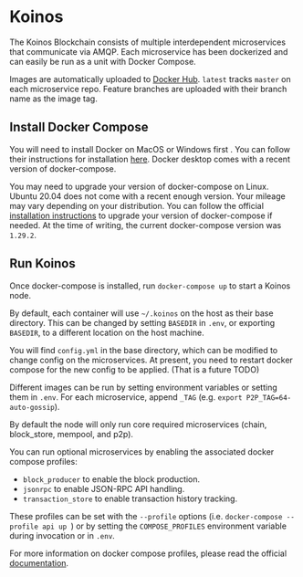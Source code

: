 # Koinos

The Koinos Blockchain consists of multiple interdependent microservices that communicate via AMQP. Each microservice has been dockerized and can easily be run as a unit with Docker Compose.

Images are automatically uploaded to [Docker Hub](https://hub.docker.com/u/koinos). `latest` tracks `master` on each microservice repo. Feature branches are uploaded with their branch name as the image tag.

## Install Docker Compose

You will need to install Docker on MacOS or Windows first . You can follow their instructions for installation [here](https://www.docker.com/products/docker-desktop). Docker desktop comes with a recent version of docker-compose.

You may need to upgrade your version of docker-compose on Linux. Ubuntu 20.04 does not come with a recent enough version. Your mileage may vary depending on your distribution. You can follow the official [installation instructions](https://docs.docker.com/compose/install/) to upgrade your version of docker-compose if needed. At the time of writing, the current docker-compose version was `1.29.2`.

## Run Koinos

Once docker-compose is installed, run `docker-compose up` to start a Koinos node.

By default, each container will use `~/.koinos` on the host as their base directory. This can be changed by setting `BASEDIR` in `.env`, or exporting `BASEDIR`, to a different location on the host machine.

You will find `config.yml` in the base directory, which can be modified to change config on the microservices. At present, you need to restart docker compose for the new config to be applied. (That is a future TODO)

Different images can be run by setting environment variables or setting them in `.env`. For each microservice, append `_TAG` (e.g. `export P2P_TAG=64-auto-gossip`).

By default the node will only run core required microservices (chain, block_store, mempool, and p2p).

You can run optional microservices by enabling the associated docker compose profiles:

 - `block_producer` to enable the block production.
 - `jsonrpc` to enable JSON-RPC API handling.
 - `transaction_store` to enable transaction history tracking.

These profiles can be set with the `--profile` options (i.e. `docker-compose --profile api up `) or by setting the `COMPOSE_PROFILES` environment variable during invocation or in `.env`.

For more information on docker compose profiles, please read the official [documentation](https://docs.docker.com/compose/profiles/).
